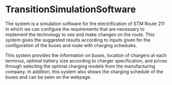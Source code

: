 # TransitionSimulationSoftware

The system is a simulation software for the electrification of STM Route 211 in which we can configure the requirements that are necessary to implement the technology to see and make changes on the route. This system gives the suggested results according to inputs given for the configuration of the buses and route with charging schedules.<br>

This system provides the information on buses, location of chargers at each terminus, optimal battery size according to charger specification, and prices through selecting the optimal charging models from the manufacturing company. In addition, this system also shows the charging schedule of the buses and can be seen on the webpage.
